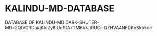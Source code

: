 # KALINDU-MD-DATABASE
DATABASE OF KALINDU-MD
DARK-SHUTER-MD=2QtVCRDa#jKtcZy8IUqfDA7TM6k7JtRUCr-QZHVA4NFDKnSkb5dc
